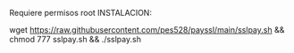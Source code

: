 Requiere permisos root
INSTALACION: 

wget https://raw.githubusercontent.com/pes528/payssl/main/sslpay.sh && chmod 777 sslpay.sh && ./sslpay.sh
